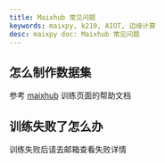 ```yaml
---
title: Maixhub 常见问题
keywords: maixpy, k210, AIOT, 边缘计算
desc: maixpy doc: Maixhub 常见问题
---
```



## 怎么制作数据集

参考 [maixhub](https://www.maixhub.com) 训练页面的帮助文档

## 训练失败了怎么办

训练失败后请去邮箱查看失败详情
